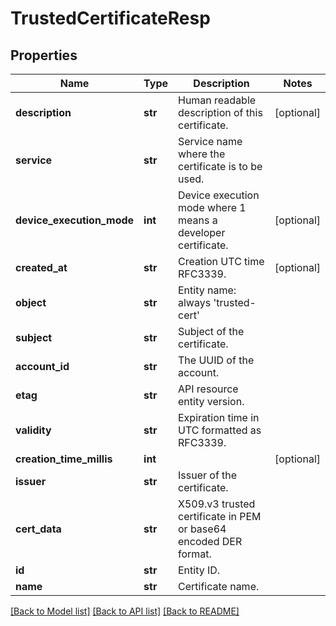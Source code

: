 # TrustedCertificateResp

## Properties
Name | Type | Description | Notes
------------ | ------------- | ------------- | -------------
**description** | **str** | Human readable description of this certificate. | [optional] 
**service** | **str** | Service name where the certificate is to be used. | 
**device_execution_mode** | **int** | Device execution mode where 1 means a developer certificate. | [optional] 
**created_at** | **str** | Creation UTC time RFC3339. | [optional] 
**object** | **str** | Entity name: always &#39;trusted-cert&#39; | 
**subject** | **str** | Subject of the certificate. | 
**account_id** | **str** | The UUID of the account. | 
**etag** | **str** | API resource entity version. | 
**validity** | **str** | Expiration time in UTC formatted as RFC3339. | 
**creation_time_millis** | **int** |  | [optional] 
**issuer** | **str** | Issuer of the certificate. | 
**cert_data** | **str** | X509.v3 trusted certificate in PEM or base64 encoded DER format. | 
**id** | **str** | Entity ID. | 
**name** | **str** | Certificate name. | 

[[Back to Model list]](../README.md#documentation-for-models) [[Back to API list]](../README.md#documentation-for-api-endpoints) [[Back to README]](../README.md)


